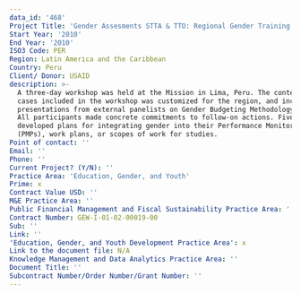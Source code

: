 ```yaml
---
data_id: '468'
Project Title: 'Gender Assesments STTA & TTO: Regional Gender Training: Andes (TDY 97)'
Start Year: '2010'
End Year: '2010'
ISO3 Code: PER
Region: Latin America and the Caribbean
Country: Peru
Client/ Donor: USAID
description: >-
  A three-day workshop was held at the Mission in Lima, Peru. The content of
  cases included in the workshop was customized for the region, and included
  presentations from external panelists on Gender Budgeting Methodology and GBV.
  All participants made concrete commitments to follow-on actions. Five projects
  developed plans for integrating gender into their Performance Monitoring Plans
  (PMPs), work plans, or scopes of work for studies.
Point of contact: ''
Email: ''
Phone: ''
Current Project? (Y/N): ''
Practice Area: 'Education, Gender, and Youth'
Prime: x
Contract Value USD: ''
M&E Practice Area: ''
Public Financial Management and Fiscal Sustainability Practice Area: ''
Contract Number: GEW-I-01-02-00019-00
Sub: ''
Link: ''
'Education, Gender, and Youth Development Practice Area': x
Link to the document file: N/A
Knowledge Management and Data Analytics Practice Area: ''
Document Title: ''
Subcontract Number/Order Number/Grant Number: ''
---
```

